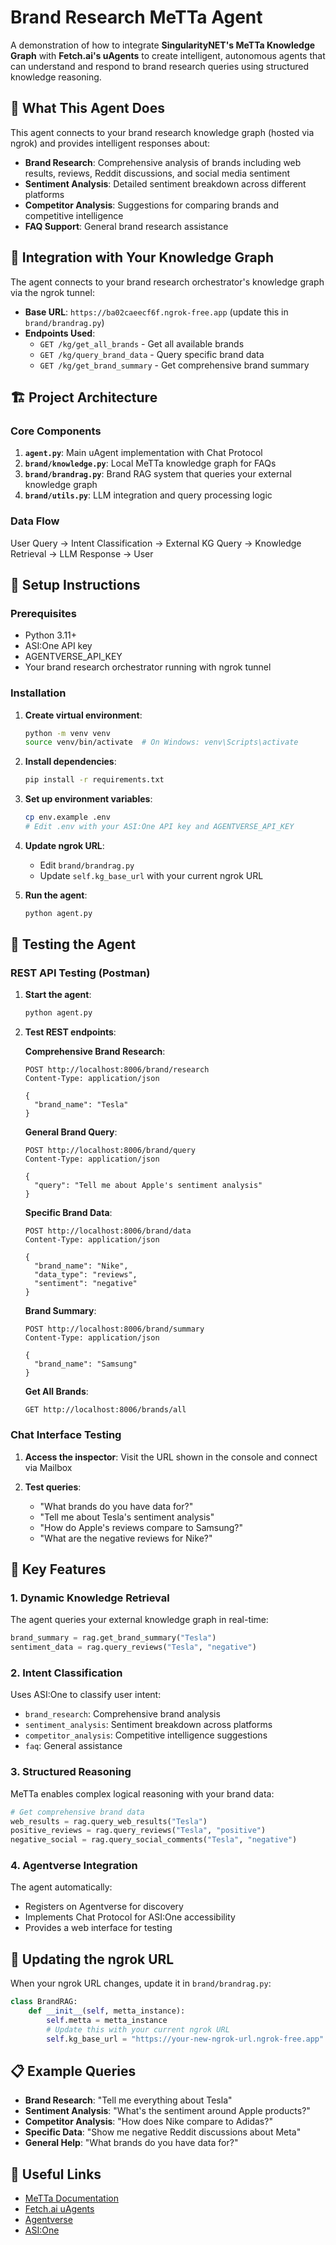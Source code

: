# Brand Research MeTTa Agent

A demonstration of how to integrate **SingularityNET's MeTTa Knowledge Graph** with **Fetch.ai's uAgents** to create intelligent, autonomous agents that can understand and respond to brand research queries using structured knowledge reasoning.

## 🤖 What This Agent Does

This agent connects to your brand research knowledge graph (hosted via ngrok) and provides intelligent responses about:

- **Brand Research**: Comprehensive analysis of brands including web results, reviews, Reddit discussions, and social media sentiment
- **Sentiment Analysis**: Detailed sentiment breakdown across different platforms
- **Competitor Analysis**: Suggestions for comparing brands and competitive intelligence
- **FAQ Support**: General brand research assistance

## 🔗 Integration with Your Knowledge Graph

The agent connects to your brand research orchestrator's knowledge graph via the ngrok tunnel:

- **Base URL**: `https://ba02caeecf6f.ngrok-free.app` (update this in `brand/brandrag.py`)
- **Endpoints Used**:
  - `GET /kg/get_all_brands` - Get all available brands
  - `GET /kg/query_brand_data` - Query specific brand data
  - `GET /kg/get_brand_summary` - Get comprehensive brand summary

## 🏗️ Project Architecture

### Core Components

1. **`agent.py`**: Main uAgent implementation with Chat Protocol
2. **`brand/knowledge.py`**: Local MeTTa knowledge graph for FAQs
3. **`brand/brandrag.py`**: Brand RAG system that queries your external knowledge graph
4. **`brand/utils.py`**: LLM integration and query processing logic

### Data Flow

User Query → Intent Classification → External KG Query → Knowledge Retrieval → LLM Response → User

## 🚀 Setup Instructions

### Prerequisites

- Python 3.11+
- ASI:One API key
- AGENTVERSE_API_KEY
- Your brand research orchestrator running with ngrok tunnel

### Installation

1. **Create virtual environment**:
   ```bash
   python -m venv venv
   source venv/bin/activate  # On Windows: venv\Scripts\activate
   ```

2. **Install dependencies**:
   ```bash
   pip install -r requirements.txt
   ```

3. **Set up environment variables**:
   ```bash
   cp env.example .env
   # Edit .env with your ASI:One API key and AGENTVERSE_API_KEY
   ```

4. **Update ngrok URL**:
   - Edit `brand/brandrag.py`
   - Update `self.kg_base_url` with your current ngrok URL

5. **Run the agent**:
   ```bash
   python agent.py
   ```

## 🧪 Testing the Agent

### REST API Testing (Postman)

1. **Start the agent**:
   ```bash
   python agent.py
   ```

2. **Test REST endpoints**:

   **Comprehensive Brand Research**:
   ```
   POST http://localhost:8006/brand/research
   Content-Type: application/json
   
   {
     "brand_name": "Tesla"
   }
   ```

   **General Brand Query**:
   ```
   POST http://localhost:8006/brand/query
   Content-Type: application/json
   
   {
     "query": "Tell me about Apple's sentiment analysis"
   }
   ```

   **Specific Brand Data**:
   ```
   POST http://localhost:8006/brand/data
   Content-Type: application/json
   
   {
     "brand_name": "Nike",
     "data_type": "reviews",
     "sentiment": "negative"
   }
   ```

   **Brand Summary**:
   ```
   POST http://localhost:8006/brand/summary
   Content-Type: application/json
   
   {
     "brand_name": "Samsung"
   }
   ```

   **Get All Brands**:
   ```
   GET http://localhost:8006/brands/all
   ```

### Chat Interface Testing

1. **Access the inspector**:
   Visit the URL shown in the console and connect via Mailbox

2. **Test queries**:
   - "What brands do you have data for?"
   - "Tell me about Tesla's sentiment analysis"
   - "How do Apple's reviews compare to Samsung?"
   - "What are the negative reviews for Nike?"

## 🔧 Key Features

### 1. **Dynamic Knowledge Retrieval**
The agent queries your external knowledge graph in real-time:
```python
brand_summary = rag.get_brand_summary("Tesla")
sentiment_data = rag.query_reviews("Tesla", "negative")
```

### 2. **Intent Classification**
Uses ASI:One to classify user intent:
- `brand_research`: Comprehensive brand analysis
- `sentiment_analysis`: Sentiment breakdown across platforms
- `competitor_analysis`: Competitive intelligence suggestions
- `faq`: General assistance

### 3. **Structured Reasoning**
MeTTa enables complex logical reasoning with your brand data:
```python
# Get comprehensive brand data
web_results = rag.query_web_results("Tesla")
positive_reviews = rag.query_reviews("Tesla", "positive")
negative_social = rag.query_social_comments("Tesla", "negative")
```

### 4. **Agentverse Integration**
The agent automatically:
- Registers on Agentverse for discovery
- Implements Chat Protocol for ASI:One accessibility
- Provides a web interface for testing

## 🔄 Updating the ngrok URL

When your ngrok URL changes, update it in `brand/brandrag.py`:

```python
class BrandRAG:
    def __init__(self, metta_instance):
        self.metta = metta_instance
        # Update this with your current ngrok URL
        self.kg_base_url = "https://your-new-ngrok-url.ngrok-free.app"
```

## 📋 Example Queries

- **Brand Research**: "Tell me everything about Tesla"
- **Sentiment Analysis**: "What's the sentiment around Apple products?"
- **Competitor Analysis**: "How does Nike compare to Adidas?"
- **Specific Data**: "Show me negative Reddit discussions about Meta"
- **General Help**: "What brands do you have data for?"

## 🔗 Useful Links

- [MeTTa Documentation](https://metta-lang.dev/docs/learn/tutorials/python_use/metta_python_basics.html)
- [Fetch.ai uAgents](https://innovationlab.fetch.ai/resources/docs/examples/chat-protocol/asi-compatible-uagents)
- [Agentverse](https://agentverse.ai/)
- [ASI:One](https://asi1.ai/)
